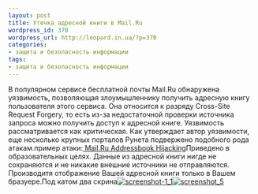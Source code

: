 ```yaml
---
layout: post
title: Утечка адресной книги в Mail.Ru
wordpress_id: 370
wordpress_url: http://leopard.in.ua/?p=370
categories:
- защита и безопасность информации
tags:
- защита и безопасность информации
---
```

В популярном сервисе бесплатной почты Mail.Ru обнаружена уязвимость, позволяющая злоумышленнику получить адресную книгу пользователя этого сервиса. Она относится к разряду Cross-Site Request Forgery, то есть из-за недостаточной проверки источника запроса можно получить доступ к адресной книге. Уязвимость рассматривается как критическая. Как утверждает автор уязвимости, еще несколько крупных порталов Рунета подвержено подобного рода атакам.пример атаки:[ Mail.Ru Addressbook Hijacking](http://trytofindoutthetruth.googlepages.com/hijack.html)Приведено в образовательных целях. Данные из адресной книги нигде не сохраняются и не никакие внешние источники не отправляются. Производитя отображение Вашей адресной книги только в Вашем бразуере.Под катом два скрина<!--more-->[![](http://leopard.in.ua/wp-content/uploads/2008/09/screenshot-1_1-300x52.png "screenshot-1_1")](http://leopard.in.ua/wp-content/uploads/2008/09/screenshot-1_1.png)[![](http://leopard.in.ua/wp-content/uploads/2008/09/screenshot_5-300x80.png "screenshot_5")](http://leopard.in.ua/wp-content/uploads/2008/09/screenshot_5.png)
